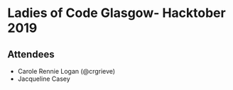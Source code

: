 # Ladies of Code Glasgow- Hacktober 2019 

## Attendees

* Carole Rennie Logan (@crgrieve)
* Jacqueline Casey 
